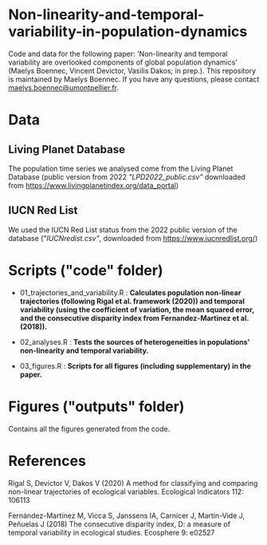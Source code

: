 # Non-linearity-and-temporal-variability-in-population-dynamics

Code and data for the following paper: 'Non-linearity and temporal variability are overlooked components of global population dynamics' (Maelys Boennec, Vincent Devictor, Vasilis Dakos; in prep.). This repository is maintained by Maelys Boennec. If you have any questions, please contact maelys.boennec@umontpellier.fr.

# Data

## Living Planet Database
The population time series we analysed come from the Living Planet Database (public version from 2022 *"LPD2022_public.csv"* downloaded from https://www.livingplanetindex.org/data_portal)

## IUCN Red List 
We used the IUCN Red List status from the 2022 public version of the database (*"IUCNredist.csv"*, downloaded from https://www.iucnredlist.org/)

# Scripts ("code" folder)

+ 01_trajectories_and_variability.R : 
**Calculates population non-linear trajectories (following Rigal et al. framework (2020)) and temporal variability (using the coefficient of variation, the mean squared error, and the consecutive disparity index from Fernandez-Martinez et al. (2018)).**

+ 02_analyses.R : 
**Tests the sources of heterogeneities in populations' non-linearity and temporal variability.**

+ 03_figures.R : 
**Scripts for all figures (including supplementary) in the paper.**

# Figures ("outputs" folder)

Contains all the figures generated from the code.

# References 
Rigal S, Devictor V, Dakos V (2020) A method for classifying and comparing non-linear trajectories of ecological variables. Ecological Indicators 112: 106113

Fernández-Martínez M, Vicca S, Janssens IA, Carnicer J, Martín-Vide J, Peñuelas J (2018) The consecutive disparity index, D: a measure of temporal variability in ecological studies. Ecosphere 9: e02527
